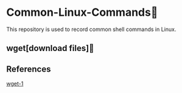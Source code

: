 # Common-Linux-Commands🤔
This repository is used to record common shell commands in Linux.

## wget[download files]🐬


## References
[wget-1](https://www.jianshu.com/p/3785fad14dfb)
